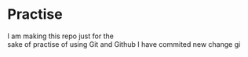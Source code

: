 # Practise
I am making this repo just for the
<br> 
sake of practise of using Git and Github
I have commited  new change 
gi